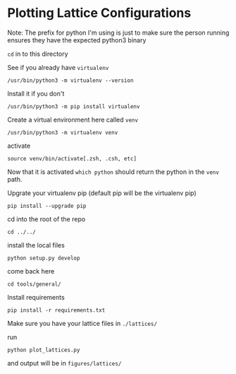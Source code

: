 # Plotting Lattice Configurations


Note: The prefix for python I'm using is just to make sure the
person running ensures they have the expected python3 binary

`cd` in to this directory

See if you already have `virtualenv`

```
/usr/bin/python3 -m virtualenv --version
```

Install it if you don't

```
/usr/bin/python3 -m pip install virtualenv
```

Create a virtual environment here called `venv`


```
/usr/bin/python3 -m virtualenv venv
```

activate

```
source venv/bin/activate[.zsh, .csh, etc]
```


Now that it is activated `which python` should return the python in 
the `venv` path. 

Upgrate your virtualenv pip (default pip will be the virtualenv pip)

```
pip install --upgrade pip
```

cd into the root of the repo

```
cd ../../
```

install the local files

```
python setup.py develop
```

come back here

```
cd tools/general/
```

Install requirements

```
pip install -r requirements.txt
```

Make sure you have your lattice files in `./lattices/`

run

```
python plot_lattices.py
```

and output will be in `figures/lattices/`
